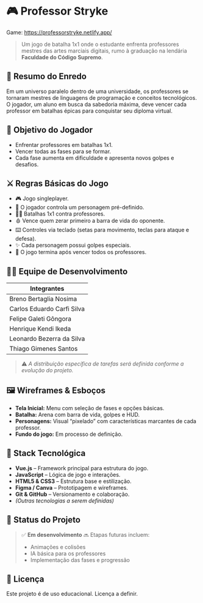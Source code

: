 
# 🎮 Professor Stryke

Game: https://professorstryke.netlify.app/

> Um jogo de batalha 1x1 onde o estudante enfrenta professores mestres das artes marciais digitais, rumo à graduação na lendária **Faculdade do Código Supremo**.

## 📜 Resumo do Enredo

Em um universo paralelo dentro de uma universidade, os professores se tornaram mestres de linguagens de programação e conceitos tecnológicos. O jogador, um aluno em busca da sabedoria máxima, deve vencer cada professor em batalhas épicas para conquistar seu diploma virtual.

## 🧠 Objetivo do Jogador

* Enfrentar professores em batalhas 1x1.
* Vencer todas as fases para se formar.
* Cada fase aumenta em dificuldade e apresenta novos golpes e desafios.

## ⚔️ Regras Básicas do Jogo

* 🎮 Jogo singleplayer.
* 🧍 O jogador controla um personagem pré-definido.
* 🤼‍♂️ Batalhas 1x1 contra professores.
* 🩸 Vence quem zerar primeiro a barra de vida do oponente.
* ⌨️ Controles via teclado (setas para movimento, teclas para ataque e defesa).
* ✨ Cada personagem possui golpes especiais.
* 🏁 O jogo termina após vencer todos os professores.

## 🧑‍💻 Equipe de Desenvolvimento

| Integrantes                | 
| -------------------------- | 
| Breno Bertaglia Nosima     |                            
| Carlos Eduardo Carfi Silva |                            
| Felipe Galeti Gôngora      |                           
| Henrique Kendi Ikeda       |                            
| Leonardo Bezerra da Silva  |                            
| Thiago Gimenes Santos      |                            

> ⚠️ *A distribuição específica de tarefas será definida conforme a evolução do projeto.*

## 🖼️ Wireframes & Esboços

* **Tela Inicial:** Menu com seleção de fases e opções básicas.
* **Batalha:** Arena com barra de vida, golpes e HUD.
* **Personagens:** Visual “pixelado” com características marcantes de cada professor.
* **Fundo do jogo:** Em processo de definição.

## 🧰 Stack Tecnológica

* **Vue.js** – Framework principal para estrutura do jogo.
* **JavaScript** – Lógica de jogo e interações.
* **HTML5 & CSS3** – Estrutura base e estilização.
* **Figma / Canva** – Prototipagem e wireframes.
* **Git & GitHub** – Versionamento e colaboração.
* *(Outras tecnologias a serem definidas)*

## 🚧 Status do Projeto

> ✅ **Em desenvolvimento**
> 🔜 Etapas futuras incluem:
>
> * Animações e colisões
> * IA básica para os professores
> * Implementação das fases e progressão

## 📌 Licença

Este projeto é de uso educacional. Licença a definir.



